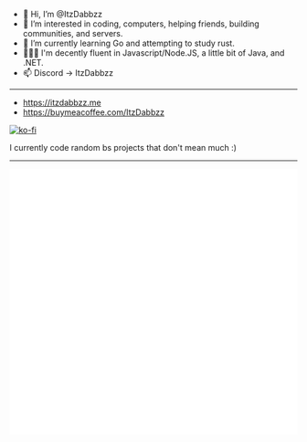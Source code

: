 - 👋 Hi, I’m @ItzDabbzz
- 👀 I’m interested in coding, computers, helping friends, building communities, and servers.
- 🌱 I’m currently learning Go and attempting to study rust.
- 👩🏻‍💻 I'm decently fluent in Javascript/Node.JS, a little bit of Java, and .NET.
- 📫 Discord -> ItzDabbzz

--------------------------------------------------------------------------------------------------

- https://itzdabbzz.me
- https://buymeacoffee.com/ItzDabbzz

[![ko-fi](https://ko-fi.com/img/githubbutton_sm.svg)](https://ko-fi.com/E1E3H1XXX)

I currently code random bs projects that don't mean much :)

--------------------------------------------------------------------------------------------------

![Metrics](/github-metrics.svg)
